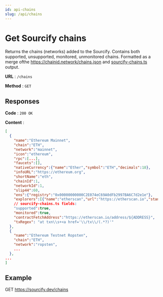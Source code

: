 ```yaml
---
id: api-chains
slug: /api/chains
---
```


# Get Sourcify chains

Returns the chains (networks) added to the Sourcify. Contains both supported, unsupported, monitored, unmonitored chains. Formatted as a merge ofthe https://chainid.network/chains.json and [sourcify-chains.ts](https://github.com/ethereum/sourcify/blob/master/services/core/src/sourcify-chains.ts) output.

**URL** : `/chains`

**Method** : `GET`

## Responses

**Code** : `200 OK`

**Content** :

```json
[
  {
    "name":"Ethereum Mainnet",
    "chain":"ETH",
    "network":"mainnet",
    "icon":"ethereum",
    "rpc":[...],
    "faucets":[],
    "nativeCurrency":{"name":"Ether","symbol":"ETH","decimals":18},
    "infoURL":"https://ethereum.org",
    "shortName":"eth",
    "chainId":1,
    "networkId":1,
    "slip44":60,
    "ens":{"registry":"0x00000000000C2E074eC69A0dFb2997BA6C7d2e1e"},
    "explorers":[{"name":"etherscan","url":"https://etherscan.io","standard":"EIP3091"}],
    // sourcify-chains.ts fields:
    "supported":true,
    "monitored":true,
    "contractFetchAddress":"https://etherscan.io/address/${ADDRESS}",
    "txRegex": "at txn\\s+<a href='\\/tx\\/(.*?)'"
  },
  {
    "name":"Ethereum Testnet Ropsten",
    "chain":"ETH",
    "network":"ropsten",
    ...
  },
...
]
```

## Example

GET https://sourcify.dev/chains
